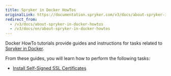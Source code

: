```yaml
---
title: Spryker in Docker HowTos
originalLink: https://documentation.spryker.com/v3/docs/about-spryker-in-docker-howtos
redirect_from:
  - /v3/docs/about-spryker-in-docker-howtos
  - /v3/docs/en/about-spryker-in-docker-howtos
---
```


Docker HowTo tutorials provide guides and instructions for tasks related to [Spryker in Docker](/docs/scos/dev/developer-guides/201907.0/installation/spryker-in-docker/spryker-in-docker.html).

From these guides, you will learn how to perform the following tasks:

* [Install Self-Signed SSL Certificates](https://documentation.spryker.com/v3/docs/ht-install-self-signed-ssl-certificates-201907)


